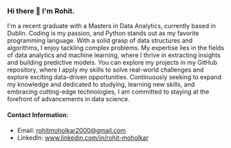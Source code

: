 ### Hi there 👋 I'm Rohit. 

I'm a recent graduate with a Masters in Data Analytics, currently based in Dublin. Coding is my passion, and Python stands out as my favorite programming language. With a solid grasp of data structures and algorithms, I enjoy tackling complex problems. My expertise lies in the fields of data analytics and machine learning, where I thrive in extracting insights and building predictive models. You can explore my projects in my GitHub repository, where I apply my skills to solve real-world challenges and explore exciting data-driven opportunities. Continuously seeking to expand my knowledge and dedicated to studying, learning new skills, and embracing cutting-edge technologies, I am committed to staying at the forefront of advancements in data science.

#### Contact Information:

- Email: rohitmoholkar2000@gmail.com 
- LinkedIn: www.linkedin.com/in/rohit-moholkar
  
